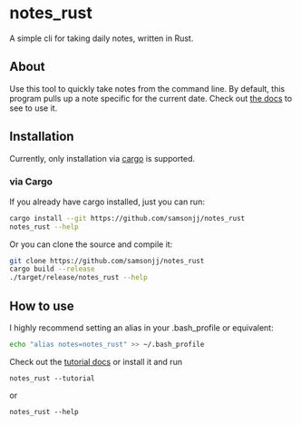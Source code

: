 
# notes_rust

A simple cli for taking daily notes, written in Rust.

## About

Use this tool to quickly take notes from the command line. By default, this program
pulls up a note specific for the current date. Check out [the docs](./docs/tutorial.txt)
to see to use it.

## Installation

Currently, only installation via [cargo](https://github.com/rust-lang/cargo) is supported.

### via Cargo

If you already have cargo installed, just you can run:

```bash
cargo install --git https://github.com/samsonjj/notes_rust
notes_rust --help
```

Or you can clone the source and compile it:

```bash
git clone https://github.com/samsonjj/notes_rust
cargo build --release
./target/release/notes_rust --help
```

## How to use

I highly recommend setting an alias in your .bash_profile or equivalent:

```bash
echo "alias notes=notes_rust" >> ~/.bash_profile
```

Check out the [tutorial docs](docs/tutorial.txt) or install it and run

```
notes_rust --tutorial
```

or

```
notes_rust --help
```
